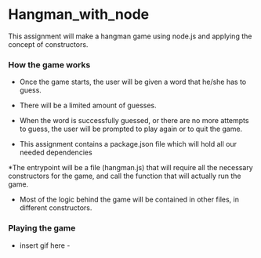 # Hangman_with_node 

This assignment will make a hangman game using node.js and applying the concept of constructors.

### How the game works

  * Once the game starts, the user will be given a word that he/she has to guess.
  * There will be a limited amount of guesses.
  * When the word is successfully guessed, or there are no more attempts to guess, the user will be prompted to play again or to quit the game.

  * This assignment contains a package.json file which will hold all our needed dependencies

  *The entrypoint will be a file (hangman.js) that will require all the necessary constructors for the game, and call the function that  will actually run the game. 

  * Most of the logic behind the game will be contained in other files, in different constructors.

### Playing the game

- insert gif here -
